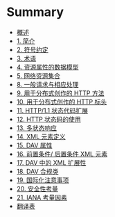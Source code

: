 # Summary

- [概述][SECTION#0]
- [1. 简介][SECTION#1]
- [2. 符号约定][SECTION#2]
- [3. 术语][SECTION#3]
- [4. 资源属性的数据模型][SECTION#4]
- [5. 网络资源集合][SECTION#5]
- [8. 一般请求与相应处理][SECTION#8]
- [9. 用于分布式创作的 HTTP 方法][SECTION#9]
- [10. 用于分布式创作的 HTTP 标头][SECTION#10]
- [11. HTTP/1.1 状态代码扩展][SECTION#11]
- [12. HTTP 状态码的使用][SECTION#12]
- [13. 多状态响应][SECTION#13]
- [14. XML 元素定义][SECTION#14]
- [15. DAV 属性][SECTION#15]
- [16. 前置条件/​​ 后置条件 XML 元素][SECTION#16]
- [17. DAV 中的 XML 扩展性][SECTION#17]
- [18. DAV 合规类][SECTION#18]
- [19. 国际化注意事项][SECTION#19]
- [20. 安全性考量][SECTION#20]
- [21. IANA 考量因素][SECTION#21]
- [翻译表](TRANSLATION.md)

<!-- herfs -->

[SECTION#0]: README.md
[SECTION#1]: 1-introduction.md
[SECTION#2]: 2-notational_conventions.md
[SECTION#3]: 3-terminology.md
[SECTION#4]: 4-data_model_for_resource_properties.md
[SECTION#5]: 5-collection_of_web_resources.md
[SECTION#8]: 8-general_request_and_response_handling.md
[SECTION#9]: 9-http_methods_for_distributed_authoring.md
[SECTION#10]: 10-http_headers_for_distributed_authoring.md
[SECTION#11]: 11-status_code_extensions_to_http11.md
[SECTION#12]: 12-use-of-hhtp-status-code.md
[SECTION#13]: 13-multi_status_response.md
[SECTION#14]: 14-xml_element_definitions.md
[SECTION#15]: 15-dav_properties.md
[SECTION#16]: 16-precondition_postcondition_xml_elements.md
[SECTION#17]: 17-xml_extensibility_in_dav.md
[SECTION#18]: 18-dav_compliance_classes.md
[SECTION#19]: 19-internationalization_considerations.md
[SECTION#20]: 20-security_consideration.md
[SECTION#21]: 21-iana_considerations.md
